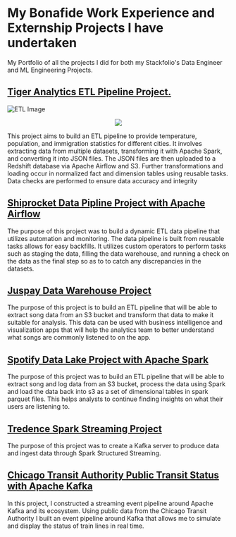 # My Bonafide Work Experience and Externship Projects I have undertaken
My Portfolio of all the projects I did for both my Stackfolio's Data Engineer and ML Engineering Projects.

## [Tiger Analytics ETL Pipeline Project.](https://github.com/17mihir/Stackfolio-s-Data-Engineering-Captsone-Project.git)
![ETL Image](https://github.com/17mihir/Data-Engineering-Portfolio/assets/129212691/38ff2490-e319-4a81-956c-51f6dce85faf)



<p align="center">
  <img src="https://github.com/17mihir/stackfolio.co/resources/images/ETL Image.png"/>
</p>

This project aims to build an ETL pipeline to provide temperature, population, and immigration statistics for different cities. It involves extracting data from multiple datasets, transforming it with Apache Spark, and converting it into JSON files. The JSON files are then uploaded to a Redshift database via Apache Airflow and S3. Further transformations and loading occur in normalized fact and dimension tables using reusable tasks. Data checks are performed to ensure data accuracy and integrity


## [Shiprocket Data Pipline Project with Apache Airflow](https://github.com/17mihir/Stackfolio-s-Sparkify-Data-Pipeline-Project-with-Apache-Airflow.git)

The purpose of this project was to build a dynamic ETL data pipeline that utilizes automation and monitoring. The data pipeline is built from reusable tasks allows for easy backfills. It utilizes custom operators to perform tasks such as staging the data, filling the data warehouse, and running a check on the data as the final step so as to to catch any discrepancies in the datasets.

## [Juspay Data Warehouse Project](https://github.com/17mihir/Sparkify-Data-Warehouse-Project-for-song-play-analysis.git)

The purpose of this project is to build an ETL pipeline that will be able to extract song data from an S3 bucket and transform that data to make it suitable for analysis. This data can be used with business intelligence and visualization apps that will help the analytics team to better understand what songs are commonly listened to on the app.

## [Spotify Data Lake Project with Apache Spark](https://github.com/17mihir/Sparkify-Data-Lake-Project-with-Apache-Spark.git)

The purpose of this project was to build an ETL pipeline that will be able to extract song and log data from an S3 bucket, process the data using Spark and load the data back into s3 as a set of dimensional tables in spark parquet files. This helps analysts to continue finding insights on what their users are listening to.

## [Tredence Spark Streaming Project](https://github.com/17mihir/Spark-Streaming-Project.git)

The purpose of this project was to create a Kafka server to produce data and ingest data through Spark Structured Streaming.
## [Chicago Transit Authority Public Transit Status with Apache Kafka](https://github.com/17mihir/Public-Transit-Status-with-Apache-Kafka.git)

In this project, I constructed a streaming event pipeline around Apache Kafka and its ecosystem. Using public data from the Chicago Transit Authority I built an event pipeline around Kafka that allows me to simulate and display the status of train lines in real time.
